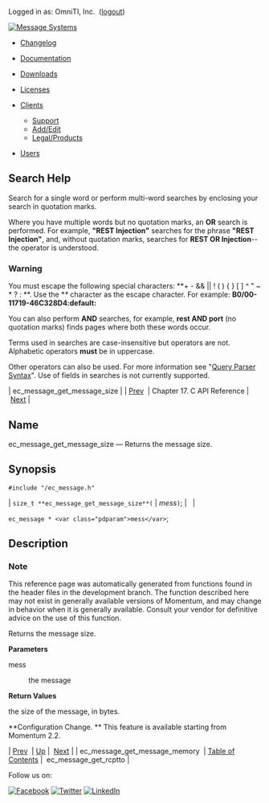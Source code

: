 Logged in as: OmniTI, Inc.  ([logout](https://support.messagesystems.com/logout.php))

[![Message Systems](https://support.messagesystems.com/images/ms-white205.png)](https://support.messagesystems.com/start.php) 

*   [Changelog](https://support.messagesystems.com/start.php?show=changelog)
*   [Documentation](https://support.messagesystems.com/docs/)
*   [Downloads](https://support.messagesystems.com/start.php)

*   [Licenses](https://support.messagesystems.com/license_summary.php)
*   <a href="">Clients</a>
    *   [Support](https://support.messagesystems.com/cs.php)
    *   [Add/Edit](https://support.messagesystems.com/edit_client.php)
    *   [Legal/Products](https://support.messagesystems.com/edit_products.php)
*   [Users](https://support.messagesystems.com/edit_customer.php)

## Search Help

Search for a single word or perform multi-word searches by enclosing your search in quotation marks.

Where you have multiple words but no quotation marks, an **OR** search is performed. For example, **"REST Injection"** searches for the phrase **"REST Injection"**, and, without quotation marks, searches for **REST OR Injection**--the operator is understood.

### Warning

You must escape the following special characters: **+ - && || ! ( ) { } [ ] ^ " ~ * ? : \**. Use the **\** character as the escape character. For example: **B0/00-11719-46C328D4\:default\:**

You can also perform **AND** searches, for example, **rest AND port** (no quotation marks) finds pages where both these words occur.

Terms used in searches are case-insensitive but operators are not. Alphabetic operators **must** be in uppercase.

Other operators can also be used. For more information see "[Query Parser Syntax](https://lucene.apache.org/core/old_versioned_docs/versions/3_0_0/queryparsersyntax.html)". Use of fields in searches is not currently supported.

| ec_message_get_message_size |
| [Prev](extending.C.genref.ec_message_get_message_memory.php)  | Chapter 17. C API Reference |  [Next](extending.C.genref.ec_message_get_rcptto.php) |

<a name="extending.C.genref.ec_message_get_message_size"></a>
## Name

ec_message_get_message_size — Returns the message size.

## Synopsis

`#include "/ec_message.h"`

| `size_t **ec_message_get_message_size**(` | <var class="pdparam">mess</var>`)`; |   |

`ec_message * <var class="pdparam">mess</var>`;<a name="idp19290672"></a>
## Description

### Note

This reference page was automatically generated from functions found in the header files in the development branch. The function described here may not exist in generally available versions of Momentum, and may change in behavior when it is generally available. Consult your vendor for definitive advice on the use of this function.

Returns the message size.

**Parameters**

<dl class="variablelist">

<dt>mess</dt>

<dd>

the message

</dd>

</dl>

**Return Values**

the size of the message, in bytes.

**Configuration Change. ** This feature is available starting from Momentum 2.2.

| [Prev](extending.C.genref.ec_message_get_message_memory.php)  | [Up](extending.C.ref.php) |  [Next](extending.C.genref.ec_message_get_rcptto.php) |
| ec_message_get_message_memory  | [Table of Contents](index.php) |  ec_message_get_rcptto |

Follow us on:

[![Facebook](https://support.messagesystems.com/images/icon-facebook.png)](http://www.facebook.com/messagesystems) [![Twitter](https://support.messagesystems.com/images/icon-twitter.png)](http://twitter.com/#!/MessageSystems) [![LinkedIn](https://support.messagesystems.com/images/icon-linkedin.png)](http://www.linkedin.com/company/message-systems)